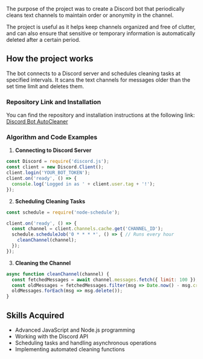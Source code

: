 The purpose of the project was to create a Discord bot that periodically cleans text channels to maintain order or anonymity in the channel.

The project is useful as it helps keep channels organized and free of clutter, and can also ensure that sensitive or temporary information is automatically deleted after a certain period.

## How the project works

The bot connects to a Discord server and schedules cleaning tasks at specified intervals. It scans the text channels for messages older than the set time limit and deletes them.

### Repository Link and Installation

You can find the repository and installation instructions at the following link:
[Discord Bot AutoCleaner](https://github.com/Fulldroper/discord.bot.autocleaner)

### Algorithm and Code Examples

1. **Connecting to Discord Server**
```javascript
const Discord = require('discord.js');
const client = new Discord.Client();
client.login('YOUR_BOT_TOKEN');
client.on('ready', () => {
  console.log('Logged in as ' + client.user.tag + '!');
});
```

2. **Scheduling Cleaning Tasks**
```javascript
const schedule = require('node-schedule');

client.on('ready', () => {
  const channel = client.channels.cache.get('CHANNEL_ID');
  schedule.scheduleJob('0 * * * *', () => { // Runs every hour
    cleanChannel(channel);
  });
});
```

3. **Cleaning the Channel**
```javascript
async function cleanChannel(channel) {
  const fetchedMessages = await channel.messages.fetch({ limit: 100 });
  const oldMessages = fetchedMessages.filter(msg => Date.now() - msg.createdTimestamp > 24 * 60 * 60 * 1000); // 1 day
  oldMessages.forEach(msg => msg.delete());
}
```

## Skills Acquired

- Advanced JavaScript and Node.js programming
- Working with the Discord API
- Scheduling tasks and handling asynchronous operations
- Implementing automated cleaning functions

